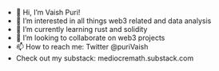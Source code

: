 - 👋 Hi, I’m Vaish Puri!
- 👀 I’m interested in all things web3 related and data analysis
- 🌱 I’m currently learning rust and solidity
- 💞️ I’m looking to collaborate on web3 projects 
- 📫 How to reach me: Twitter @puriVaish
- Check out my substack: mediocremath.substack.com

<!---
vaishnavpuri/vaishnavpuri is a ✨ special ✨ repository because its `README.md` (this file) appears on your GitHub profile.
You can click the Preview link to take a look at your changes.
--->

